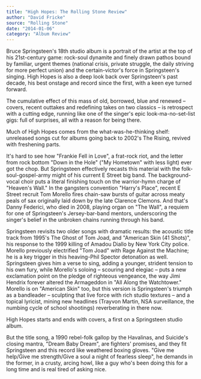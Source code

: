 ```yaml
---
title: "High Hopes: The Rolling Stone Review"
author: "David Fricke"
source: "Rolling Stone"
date: "2014-01-06"
category: "Album Review"
---
```


Bruce Springsteen's 18th studio album is a portrait of the artist at the top of his 21st-century game: rock-soul dynamite and finely drawn pathos bound by familiar, urgent themes (national crisis, private struggle, the daily striving for more perfect union) and the certain-victor's force in Springsteen's singing. High Hopes is also a deep look back over Springsteen's past decade, his best onstage and record since the first, with a keen eye turned forward.

The cumulative effect of this mass of old, borrowed, blue and renewed – covers, recent outtakes and redefining takes on two classics – is retrospect with a cutting edge, running like one of the singer's epic look-ma-no-set-list gigs: full of surprises, all with a reason for being there.

Much of High Hopes comes from the what-was-he-thinking shelf: unreleased songs cut for albums going back to 2002's The Rising, revived with freshening parts.

It's hard to see how "Frankie Fell in Love", a frat-rock riot, and the letter from rock bottom "Down in the Hole" ("My Hometown" with less light) ever got the chop. But Springsteen effectively recasts this material with the folk- soul-gospel-army might of his current E Street big band. The background-vocal choir puts a literal finishing touch on the warrior-hymn charge of "Heaven's Wall." In the gangsters convention "Harry's Place", recent E Street recruit Tom Morello fires chain-saw bursts of guitar across meaty peals of sax originally laid down by the late Clarence Clemons. And that's Danny Federici, who died in 2008, playing organ on "The Wall", a requiem for one of Springsteen's Jersey-bar-band mentors, underscoring the singer's belief in the unbroken chains running through his band.

Springsteen revisits two older songs with dramatic results: the acoustic title track from 1995's The Ghost of Tom Joad, and "American Skin (41 Shots)", his response to the 1999 killing of Amadou Diallo by New York City police. Morello previously electrified "Tom Joad" with Rage Against the Machine; he is a key trigger in this heaving-Phil Spector detonation as well. Springsteen gives him a verse to sing, adding a younger, strident tension to his own fury, while Morello's soloing – scouring and elegiac – puts a new exclamation point on the pledge of righteous vengeance, the way Jimi Hendrix forever altered the Armageddon in "All Along the Watchtower." Morello is on "American Skin" too, but this version is Springsteen's triumph as a bandleader – sculpting that live force with rich studio textures – and a topical lyricist, mining new headlines (Trayvon Martin, NSA surveillance, the numbing cycle of school shootings) reverberating in there now.

High Hopes starts and ends with covers, a first on a Springsteen studio album.

But the title song, a 1990 rebel-folk gallop by the Havalinas, and Suicide's closing mantra, "Dream Baby Dream", are fighters' promises, and they fit Springsteen and this record like weathered boxing gloves. "Give me help/Give me strength/Give a soul a night of fearless sleep", he demands in the former, in a crusty, arcing howl, like a guy who's been doing this for a long time and is real tired of asking nice.
